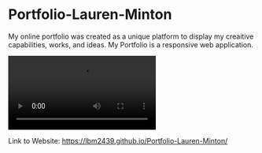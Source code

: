 # Portfolio-Lauren-Minton

My online portfolio was created as a unique platform
to display my creaitive capabilities, works, and ideas.
My Portfolio is a responsive web application.  

![Video Of Application](./assets/LMPortfolio.webm)

Link to Website:
https://lbm2439.github.io/Portfolio-Lauren-Minton/
